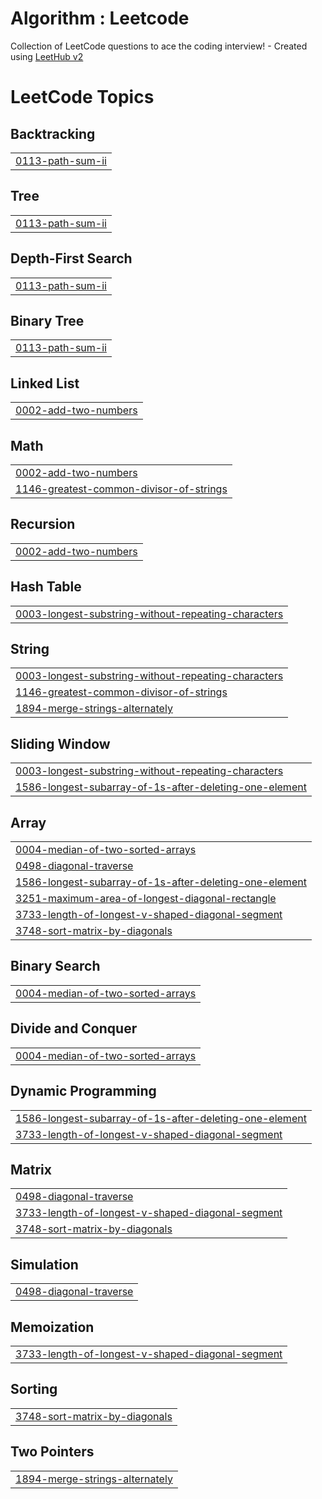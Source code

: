 # Algorithm : Leetcode
Collection of LeetCode questions to ace the coding interview! - Created using [LeetHub v2](https://github.com/arunbhardwaj/LeetHub-2.0)

<!---LeetCode Topics Start-->
# LeetCode Topics
## Backtracking
|  |
| ------- |
| [0113-path-sum-ii](https://github.com/kangsumin2ya/Algorithm_Leetcode/tree/master/0113-path-sum-ii) |
## Tree
|  |
| ------- |
| [0113-path-sum-ii](https://github.com/kangsumin2ya/Algorithm_Leetcode/tree/master/0113-path-sum-ii) |
## Depth-First Search
|  |
| ------- |
| [0113-path-sum-ii](https://github.com/kangsumin2ya/Algorithm_Leetcode/tree/master/0113-path-sum-ii) |
## Binary Tree
|  |
| ------- |
| [0113-path-sum-ii](https://github.com/kangsumin2ya/Algorithm_Leetcode/tree/master/0113-path-sum-ii) |
## Linked List
|  |
| ------- |
| [0002-add-two-numbers](https://github.com/kangsumin2ya/Algorithm_Leetcode/tree/master/0002-add-two-numbers) |
## Math
|  |
| ------- |
| [0002-add-two-numbers](https://github.com/kangsumin2ya/Algorithm_Leetcode/tree/master/0002-add-two-numbers) |
| [1146-greatest-common-divisor-of-strings](https://github.com/kangsumin2ya/Algorithm_Leetcode/tree/master/1146-greatest-common-divisor-of-strings) |
## Recursion
|  |
| ------- |
| [0002-add-two-numbers](https://github.com/kangsumin2ya/Algorithm_Leetcode/tree/master/0002-add-two-numbers) |
## Hash Table
|  |
| ------- |
| [0003-longest-substring-without-repeating-characters](https://github.com/kangsumin2ya/Algorithm_Leetcode/tree/master/0003-longest-substring-without-repeating-characters) |
## String
|  |
| ------- |
| [0003-longest-substring-without-repeating-characters](https://github.com/kangsumin2ya/Algorithm_Leetcode/tree/master/0003-longest-substring-without-repeating-characters) |
| [1146-greatest-common-divisor-of-strings](https://github.com/kangsumin2ya/Algorithm_Leetcode/tree/master/1146-greatest-common-divisor-of-strings) |
| [1894-merge-strings-alternately](https://github.com/kangsumin2ya/Algorithm_Leetcode/tree/master/1894-merge-strings-alternately) |
## Sliding Window
|  |
| ------- |
| [0003-longest-substring-without-repeating-characters](https://github.com/kangsumin2ya/Algorithm_Leetcode/tree/master/0003-longest-substring-without-repeating-characters) |
| [1586-longest-subarray-of-1s-after-deleting-one-element](https://github.com/kangsumin2ya/Algorithm_Leetcode/tree/master/1586-longest-subarray-of-1s-after-deleting-one-element) |
## Array
|  |
| ------- |
| [0004-median-of-two-sorted-arrays](https://github.com/kangsumin2ya/Algorithm_Leetcode/tree/master/0004-median-of-two-sorted-arrays) |
| [0498-diagonal-traverse](https://github.com/kangsumin2ya/Algorithm_Leetcode/tree/master/0498-diagonal-traverse) |
| [1586-longest-subarray-of-1s-after-deleting-one-element](https://github.com/kangsumin2ya/Algorithm_Leetcode/tree/master/1586-longest-subarray-of-1s-after-deleting-one-element) |
| [3251-maximum-area-of-longest-diagonal-rectangle](https://github.com/kangsumin2ya/Algorithm_Leetcode/tree/master/3251-maximum-area-of-longest-diagonal-rectangle) |
| [3733-length-of-longest-v-shaped-diagonal-segment](https://github.com/kangsumin2ya/Algorithm_Leetcode/tree/master/3733-length-of-longest-v-shaped-diagonal-segment) |
| [3748-sort-matrix-by-diagonals](https://github.com/kangsumin2ya/Algorithm_Leetcode/tree/master/3748-sort-matrix-by-diagonals) |
## Binary Search
|  |
| ------- |
| [0004-median-of-two-sorted-arrays](https://github.com/kangsumin2ya/Algorithm_Leetcode/tree/master/0004-median-of-two-sorted-arrays) |
## Divide and Conquer
|  |
| ------- |
| [0004-median-of-two-sorted-arrays](https://github.com/kangsumin2ya/Algorithm_Leetcode/tree/master/0004-median-of-two-sorted-arrays) |
## Dynamic Programming
|  |
| ------- |
| [1586-longest-subarray-of-1s-after-deleting-one-element](https://github.com/kangsumin2ya/Algorithm_Leetcode/tree/master/1586-longest-subarray-of-1s-after-deleting-one-element) |
| [3733-length-of-longest-v-shaped-diagonal-segment](https://github.com/kangsumin2ya/Algorithm_Leetcode/tree/master/3733-length-of-longest-v-shaped-diagonal-segment) |
## Matrix
|  |
| ------- |
| [0498-diagonal-traverse](https://github.com/kangsumin2ya/Algorithm_Leetcode/tree/master/0498-diagonal-traverse) |
| [3733-length-of-longest-v-shaped-diagonal-segment](https://github.com/kangsumin2ya/Algorithm_Leetcode/tree/master/3733-length-of-longest-v-shaped-diagonal-segment) |
| [3748-sort-matrix-by-diagonals](https://github.com/kangsumin2ya/Algorithm_Leetcode/tree/master/3748-sort-matrix-by-diagonals) |
## Simulation
|  |
| ------- |
| [0498-diagonal-traverse](https://github.com/kangsumin2ya/Algorithm_Leetcode/tree/master/0498-diagonal-traverse) |
## Memoization
|  |
| ------- |
| [3733-length-of-longest-v-shaped-diagonal-segment](https://github.com/kangsumin2ya/Algorithm_Leetcode/tree/master/3733-length-of-longest-v-shaped-diagonal-segment) |
## Sorting
|  |
| ------- |
| [3748-sort-matrix-by-diagonals](https://github.com/kangsumin2ya/Algorithm_Leetcode/tree/master/3748-sort-matrix-by-diagonals) |
## Two Pointers
|  |
| ------- |
| [1894-merge-strings-alternately](https://github.com/kangsumin2ya/Algorithm_Leetcode/tree/master/1894-merge-strings-alternately) |
<!---LeetCode Topics End-->